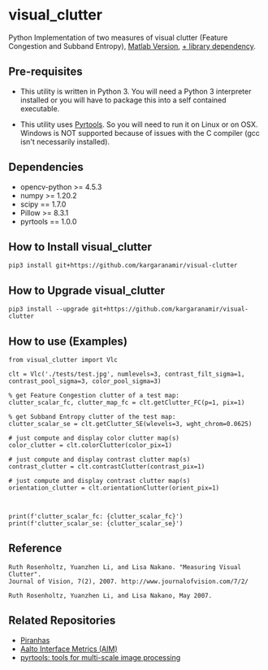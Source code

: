 # visual_clutter
Python Implementation of two measures of visual clutter (Feature Congestion and Subband Entropy), [Matlab Version](https://dspace.mit.edu/handle/1721.1/37593), [+ library dependency](https://nl.mathworks.com/matlabcentral/fileexchange/52571-matlabpyrtools).


## Pre-requisites
* This utility is written in Python 3. You will need a Python 3 interpreter installed or you will have to package this into a self contained executable. 

* This utility uses [Pyrtools](https://pyrtools.readthedocs.io/en/latest/). So you will need to run it on Linux or on OSX. Windows is NOT supported because of issues with the C compiler (gcc isn't necessarily installed).


## Dependencies
- opencv-python >= 4.5.3
- numpy >= 1.20.2
- scipy == 1.7.0
- Pillow >= 8.3.1
- pyrtools == 1.0.0

## How to Install visual_clutter

```
pip3 install git+https://github.com/kargaranamir/visual-clutter
```

## How to Upgrade visual_clutter

```
pip3 install --upgrade git+https://github.com/kargaranamir/visual-clutter
```



## How to use (Examples)
```
from visual_clutter import Vlc

clt = Vlc('./tests/test.jpg', numlevels=3, contrast_filt_sigma=1, contrast_pool_sigma=3, color_pool_sigma=3)

% get Feature Congestion clutter of a test map:
clutter_scalar_fc, clutter_map_fc = clt.getClutter_FC(p=1, pix=1)

% get Subband Entropy clutter of the test map:
clutter_scalar_se = clt.getClutter_SE(wlevels=3, wght_chrom=0.0625)

# just compute and display color clutter map(s)
color_clutter = clt.colorClutter(color_pix=1)

# just compute and display contrast clutter map(s)
contrast_clutter = clt.contrastClutter(contrast_pix=1)

# just compute and display contrast clutter map(s)
orientation_clutter = clt.orientationClutter(orient_pix=1)



print(f'clutter_scalar_fc: {clutter_scalar_fc}')
print(f'clutter_scalar_se: {clutter_scalar_se}')
```

## Reference
```
Ruth Rosenholtz, Yuanzhen Li, and Lisa Nakano. "Measuring Visual Clutter". 
Journal of Vision, 7(2), 2007. http://www.journalofvision.com/7/2/

Ruth Rosenholtz, Yuanzhen Li, and Lisa Nakano, May 2007.
```

## Related Repositories
- [Piranhas](https://github.com/ArturoDeza/Piranhas)
- [Aalto Interface Metrics (AIM)](https://github.com/aalto-ui/aim)
- [pyrtools: tools for multi-scale image processing](https://github.com/LabForComputationalVision/pyrtools)

